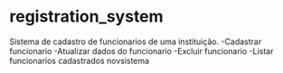 # registration_system
Sistema de cadastro de funcionarios de uma instituição.
-Cadastrar funcionario
-Atualizar dados do funcionario
-Excluir funcionario
-Listar funcionarios cadastrados novsistema
